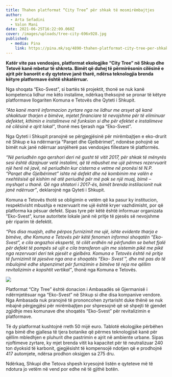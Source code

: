```yaml
---
title: Thahen platformat “City Tree” për shkak të mosmirëmbajtjes
author:
  - Arta Sefadini
  - Valon Mani
date: 2021-06-25T16:22:09.060Z
cover: /images/uploads/tree-city-696x928.jpg
published:
  - media: Pina
    link: https://pina.mk/sq/4890-thahen-platformat-city-tree-per-shkak-te-mosmire-mbajtjes/
---
```

**Katër vite pas vendosjes, platformat ekologjike “City Tree” në Shkup dhe Tetovë kanë mbetur të shkreta. Bimët që duhej të përmirësonin cilësinë e ajrit për banorët e dy qyteteve janë tharë, ndërsa teknologjia brenda këtyre platformave është shkatërruar.** 

Nga shoqata “Eko-Svest”, si bartës të projektit, thonë se nuk kanë kompetenca lidhur me këto instalime, ndërkaq theksojnë se pronar të këtyre platformave llogariten Komuna e Tetovës dhe Qyteti i Shkupit.

*“Ata kanë marrë informacion zyrtare nga ne lidhur me arsyet që kanë shkaktuar tharjen e bimëve, mjetet financiare të nevojshme për të eliminuar defektet, kthimin e instalimeve në funksion si dhe për efektet e instalimeve në cilësinë e ajrit lokal”*, thonë mes tjerash nga “Eko-Svest”.

Nga Qyteti i Shkupit pranojnë se përgjegjësinë për mirëmbajtjen e eko-drurit në Shkup e ka ndërmarrja “Parqet dhe Gjelbërimet”, ndonëse pohojnë se bimët nuk janë ndërruar asnjëherë pas vendosjes fillestare të platformës.

*“Në periudhën nga qershori deri në gusht të vitit 2017, për shkak të mënyrës sesi është dizajnuar vetë instalimi, që të mbushet me ujë përmes rezervuarit një herë në javë, në periudhën kur cisterna e vetme në pronësi të N.P. “Parqet dhe Gjelbërimet” ishte në defekt dhe në kombinim me valën e nxehtësisë që kishim në atë periudhë për më pak se një muaj, bimë – myshqet u thanë. Që nga shtatori i 2017-ës, bimët brenda instilacionit nuk janë ndërruar”*, deklarojnë nga Qyteti i Shkupit.

Komuna e Tetovës thotë se obligimin e vetëm që ka pasur ky institucion, respektivisht mbushja e rezervuarit me ujë është kryer vazhdimisht, por që platforma ka pësuar defekt. Sipas tyre për këtë është informuar organizata “Eko-Svest”, kurse autoritete lokale janë në pritje të pjesës së nevojshme për riparim të defektit. 

*“Pas disa muajsh, edhe përpos furnizimit me ujë, ishte evidente tharja e bimëve, dhe Komuna e Tetovës për këtë fenomen informoi shoqatën “Eko-Svest”, e cila angazhoi ekspertë, të cilët erdhën në përfundim se behet fjalë për defekt të pompës së ujit e cila transferon ujin me sistemin pikë me pikë nga rezervuari deri tek pjesët e gjelbëra. Komuna e Tetovës është në pritje të furnizimit të pjesëve nga ana e shoqatës “Eko- Svest`”, dhe më pas do të mbulojmë edhe shpenzimet për furnizimin e bimëve të reja me qëllim revitalizimin e kopshtit vertikal”*, thonë nga Komuna e Tetovës.

![](/images/uploads/city-tree-tetovee-1-685x420.jpg)

Platformat “City Tree” është donacion i Ambasadës së Gjermanisë i ndërmjetësuar nga “Eko-Svest” në Shkup si dhe disa kompanive vendore. Nga Ambasada nuk pranojnë të prononcohen zyrtarisht duke thënë se nuk mbajnë përgjegjësi për mirëmbajtjen por shpresojnë që së shpejti të gjendet zgjidhje mes komunave dhe shoqatës “Eko-Svest” për revitalizimin e platformave. 

Të dy platformat kushtojnë rreth 50 mijë euro. Tablotë ekologjike përbëhen nga bimë dhe gjallesa të tjera botanike që përmes teknologjisë kanë për qëllim mbledhjen e pluhurit dhe pastrimin e ajrit në ambiente urbane. Sipas njoftimeve zyrtare, ky mjet brenda vitit ka kapacitet për të neutralizuar 240 ton dyoksid të karbonit, gjegjësisht të kompensojë ndotjen që e prodhojnë 417 automjete, ndërsa prodhon oksigjen sa 275 dru. 

Ndërkaq, Shkupi dhe Tetova shpesh kryesojnë listën e qyteteve më të ndotura jo vetëm në vend por edhe në të gjithë botën.
